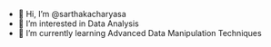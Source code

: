- 👋 Hi, I’m @sarthakacharyasa
- 👀 I’m interested in Data Analysis
- 🌱 I’m currently learning Advanced Data Manipulation Techniques

<!---
sarthakacharyasa/sarthakacharyasa is a ✨ special ✨ repository because its `README.md` (this file) appears on your GitHub profile.
You can click the Preview link to take a look at your changes.
--->
